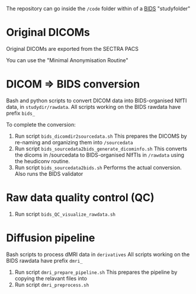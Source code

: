 The repository can go inside the `/code` folder within of a [BIDS](https://bids.neuroimaging.io/) "studyfolder"

# Original DICOMs

Original DICOMs are exported from the SECTRA PACS

You can use the "Minimal Anonymisation Routine"

# DICOM => BIDS conversion

Bash and python scripts to convert DICOM data into BIDS-organised NIfTI data, in `studydir/rawdata`.
All scripts working on the BIDS rawdata have prefix `bids_`

To complete the conversion:
1. Run script `bids_dicomdir2sourcedata.sh`
This prepares the DICOMS by re-naming and organizing them into `/sourcedata`
2. Run script `bids_sourcedata2bids_generate_dicominfo.sh`
This converts the dicoms in /sourcedata to BIDS-organised NIfTIs in `/rawdata` using the heudiconv routine.
3. Run script `bids_sourcedata2bids.sh`
Performs the actual conversion. Also runs the BIDS validator

# Raw data quality control (QC)
1. Run script `bids_QC_visualize_rawdata.sh`

# Diffusion pipeline
Bash scripts to process dMRI data in `derivatives`
All scripts working on the BIDS rawdata have prefix `dmri_`

1. Run script `dmri_prepare_pipeline.sh`
This prepares the pipeline by copying the relavant files into 
2. Run script `dmri_preprocess.sh`

